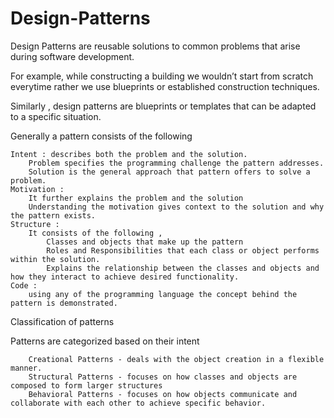# Design-Patterns

Design Patterns are reusable solutions to common problems that arise during software development.

For example, while constructing a building we wouldn’t start from scratch everytime rather we use blueprints or established construction techniques.

Similarly , design patterns are blueprints or templates that can be adapted to a specific situation.

Generally a pattern consists of the following 

	Intent : describes both the problem and the solution.
		Problem specifies the programming challenge the pattern addresses.
		Solution is the general approach that pattern offers to solve a problem.
	Motivation : 
		It further explains the problem and the solution 
		Understanding the motivation gives context to the solution and why the pattern exists.
	Structure : 
		It consists of the following ,
			Classes and objects that make up the pattern
			Roles and Responsibilities that each class or object performs within the solution.
			Explains the relationship between the classes and objects and how they interact to achieve desired functionality.
	Code :  
        using any of the programming language the concept behind the pattern is demonstrated.

Classification of patterns
	
Patterns are categorized based on their intent
		
		Creational Patterns - deals with the object creation in a flexible manner.
		Structural Patterns - focuses on how classes and objects are composed to form larger structures
		Behavioral Patterns - focuses on how objects communicate and collaborate with each other to achieve specific behavior.
